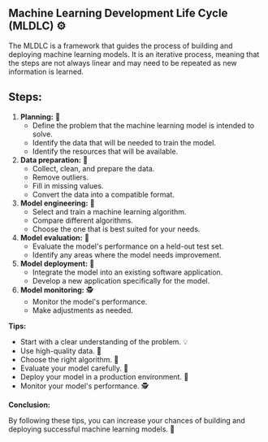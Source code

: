 
## Machine Learning Development Life Cycle (MLDLC) ⚙️

The MLDLC is a framework that guides the process of building and deploying machine learning models. It is an iterative process, meaning that the steps are not always linear and may need to be repeated as new information is learned.

## Steps:

1. **Planning:** 🎯
    * Define the problem that the machine learning model is intended to solve.
    * Identify the data that will be needed to train the model.
    * Identify the resources that will be available.
2. **Data preparation:** 🧹
    * Collect, clean, and prepare the data.
    * Remove outliers.
    * Fill in missing values.
    * Convert the data into a compatible format.
3. **Model engineering:** 🔨
    * Select and train a machine learning algorithm.
    * Compare different algorithms.
    * Choose the one that is best suited for your needs.
4. **Model evaluation:** 🧪
    * Evaluate the model's performance on a held-out test set.
    * Identify any areas where the model needs improvement.
5. **Model deployment:** 🚀
    * Integrate the model into an existing software application.
    * Develop a new application specifically for the model.
6. **Model monitoring:** 🕵️
    * Monitor the model's performance.
    * Make adjustments as needed.

**Tips:**

* Start with a clear understanding of the problem. 💡
* Use high-quality data. 💎
* Choose the right algorithm. 🎯
* Evaluate your model carefully. 🧪
* Deploy your model in a production environment. 🚀
* Monitor your model's performance. 🕵️

**Conclusion:**

By following these tips, you can increase your chances of building and deploying successful machine learning models. 💪
